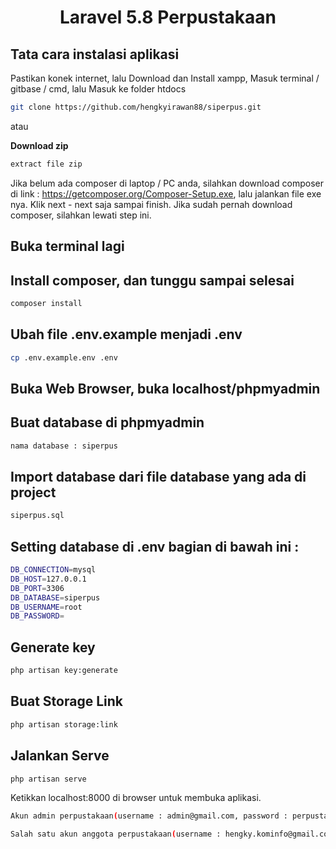 <h1 align="center">Laravel 5.8 Perpustakaan</h1>

## Tata cara instalasi aplikasi

Pastikan konek internet, lalu 
Download dan Install xampp, 
Masuk terminal / gitbase / cmd, lalu
Masuk ke folder htdocs

```bash
git clone https://github.com/hengkyirawan88/siperpus.git
```
atau 

**Download zip**

```bash
extract file zip
```

Jika belum ada composer di laptop / PC anda, silahkan download composer di link : https://getcomposer.org/Composer-Setup.exe, lalu jalankan file exe nya. Klik next - next saja sampai finish. Jika sudah pernah download composer, silahkan lewati step ini.

## Buka terminal lagi

## Install composer, dan tunggu sampai selesai

```bash
composer install
```

## Ubah file .env.example menjadi .env

```bash
cp .env.example.env .env
```

## Buka Web Browser, buka localhost/phpmyadmin


## Buat database di phpmyadmin

```bash
nama database : siperpus
```

## Import database dari file database yang ada di project
```bash
siperpus.sql
```
 
## Setting database di .env bagian di bawah ini :

```bash
DB_CONNECTION=mysql
DB_HOST=127.0.0.1
DB_PORT=3306
DB_DATABASE=siperpus
DB_USERNAME=root
DB_PASSWORD=
```

## Generate key

```bash
php artisan key:generate
```



## Buat Storage Link

```bash
php artisan storage:link
```


## Jalankan Serve

```bash
php artisan serve
```

Ketikkan localhost:8000 di browser untuk membuka aplikasi. 
```bash
Akun admin perpustakaan(username : admin@gmail.com, password : perpustakaan2022)
```
```bash
Salah satu akun anggota perpustakaan(username : hengky.kominfo@gmail.com, password : adwa2019)
```
